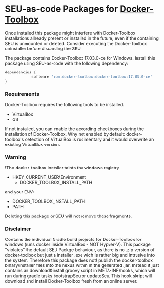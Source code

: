 # SEU-as-code Packages for [Docker-Toolbox](https://www.docker.com/products/docker-toolbox)

Once installed this package might interfere with Docker-Toolbox installations allready present or installed in the future, even if the containing SEU is unmounted or deleted.
Consider executing the Docker-Toolbox uninstaller before discarding the SEU


The package contains Docker-Toolbox 17.03.0-ce for Windows. 
Install this package using SEU-as-code with the following dependency:
```groovy
dependencies {
		    software 'com.docker-toolbox:docker-toolbox:17.03.0-ce'
}
```

### Requirements
Docker-Toolbox requires the following tools to be installed.
 * VirtualBox
 * Git
 
If not installed, you can enable the according checkboxes during the installation of Docker-Toolbox.
Why not enabled by default: docker-toolbox's detection of VirtualBox is rudimentary and it would overwrite an existing VirtualBox version.



### Warning
!The docker-toolbox installer taints the windows registry
  * HKEY_CURRENT_USER\Environment
    * DOCKER_TOOLBOX_INSTALL_PATH
    
and your ENV:
  * DOCKER_TOOLBOX_INSTALL_PATH
  * PATH

Deleting this package or SEU will not remove these fragments.

###  Disclaimer
Contains the individual Gradle build projects for Docker-Toolbox for windows (runs docker inside VirtualBox - NOT Hypver-V).
This package "violates" the default SEU Packge behaviour, as there is no .zip version of docker-toolbox but just a installer .exe wich is rather big and intrusive into the system.
Therefore this package does not! publish the docker-toolbox binary/installer files into the nexus within in the generated .jar. 
Instead it just contains an download&install groovy script in META-INF/hooks, which will run during gradle tasks bootstrapSeu or updateSeu.
This hook skript will download and install Docker-Toolbox fresh from an online server.

